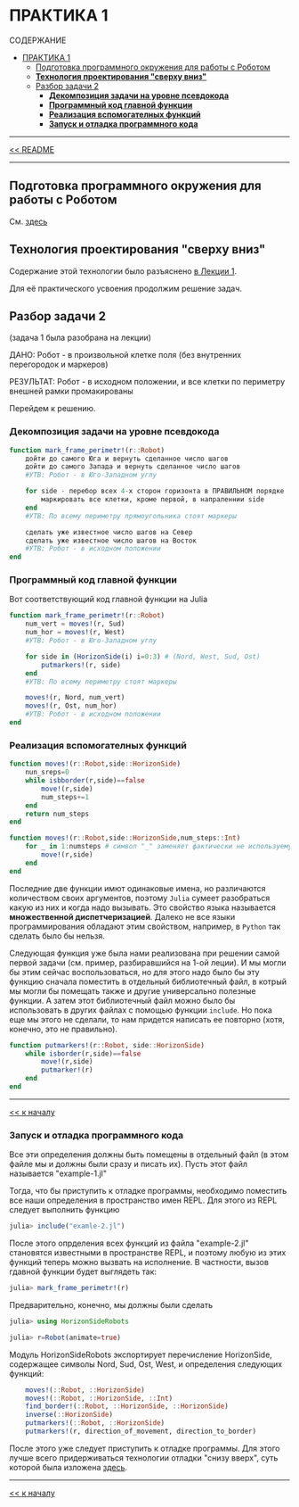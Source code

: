 # ПРАКТИКА 1

СОДЕРЖАНИЕ
- [ПРАКТИКА 1](#практика-1)
  - [Подготовка программного окружения для работы с Роботом](#подготовка-программного-окружения-для-работы-с-роботом)
  - [**Технология проектирования "сверху вниз"**](#технология-проектирования-сверху-вниз)
  - [Разбор задачи 2](#разбор-задачи-2)
    - [**Декомпозиция задачи на уровне псевдокода**](#декомпозиция-задачи-на-уровне-псевдокода)
    - [**Программный код главной функции**](#программный-код-главной-функции)
    - [**Реализация вспомогателных функций**](#реализация-вспомогателных-функций)
    - [**Запуск и отладка программного кода**](#запуск-и-отладка-программного-кода)

-----------------------

[<< README](../README.md)

------------------------

## Подготовка программного окружения для работы с Роботом

См. [здесь](https://github.com/Vibof/HorizonSideRobots.jl/blob/master/content/setup.md)

## **Технология проектирования "сверху вниз"**

Содержание этой технологии было разъяснено [в Лекции 1](Лекция-1.md).

Для её практического усвоения продолжим решение задач.

## Разбор задачи 2
(задача 1 была разобрана на лекции) 

ДАНО: Робот - в произвольной клетке поля (без внутренних перегородок и маркеров)

РЕЗУЛЬТАТ: Робот - в исходном положении, и все клетки по периметру внешней рамки промакированы

Перейдем к решению.

### **Декомпозиция задачи на уровне псевдокода**

```julia
function mark_frame_perimetr!(r::Robot)
    дойти до самого Юга и вернуть сделанное число шагов
    дойти до самого Запада и вернуть сделанное число шагов
    #УТВ: Робот - в Юго-Западном углу

    for sidе - перебор всех 4-х сторон горизонта в ПРАВИЛЬНОМ порядке
        маркировать все клетки, кроме первой, в напраленнии side 
    end 
    #УТВ: По всему периметру прямоугольника стоят маркеры

    сделать уже известное число шагов на Север
    сделать уже известное число шагов на Восток
    #УТВ: Робот - в исходном положении
end
```

### **Программный код главной функции**

Вот соответствующий код главной функции на Julia

```julia
function mark_frame_perimetr!(r::Robot)
    num_vert = moves!(r, Sud)
    num_hor = moves!(r, West)
    #УТВ: Робот - в Юго-Западном углу

    for sidе in (HorizonSide(i) i=0:3) # (Nord, West, Sud, Ost)
        putmarkers!(r, side) 
    end 
    #УТВ: По всему периметру стоят маркеры

    moves!(r, Nord, num_vert)
    moves!(r, Ost, num_hor)
    #УТВ: Робот - в исходном положении
end
```

### **Реализация вспомогателных функций**

```julia
function moves!(r::Robot,side::HorizonSide)
    nun_sreps=0
    while isbborder(r,side)==false
        move!(r,side)
        num_steps+=1
    end
    return num_steps
end

function moves!(r::Robot,side::HorizonSide,num_steps::Int)
    for _ in 1:numsteps # символ "_" заменяет фактически не используемую переменную
        move!(r,side)
    end
end
```
Последние две функции имют одинаковые имена, но различаются количеством своих аргументов, поэтому `Julia` сумеет разобраться какую из них и когда надо вызывать. Это свойство языка называется **множественной диспетчеризацией**. Далеко не все языки программирования обладают этим свойством, например, в `Python` так сделать было бы нельзя.

Следующая функция уже была нами реализована при решении самой первой задачи (см. пример, разбиравшийся на 1-ой леции). И мы могли бы этим сейчас воспользоваться, но для этого надо было бы эту функцию сначала поместить в отдельный библиотечный файл, в котрый мы могли бы помещать также и другие универсально полезные функции. А затем этот библиотечный файл можно было бы использовать в других файлах с помощью функции `include`. Но пока еще мы этого не сделали, то нам придется написать ее повторно (хотя, конечно, это не правильно).

```Julia
function putmarkers!(r::Robot, side::HorizonSide)
    while isborder(r,side)==false
        move!(r,side)
        putmarker!(r)
    end
end
```
-----------------

[<< к началу](#практика-1)

### **Запуск и отладка программного кода**

Все эти определения должны быть помещены в отдельный файл (в этом файле мы и должны были сразу и писать их). Пусть этот файл называется "example-1.jl"

Тогда, что бы приступить к отладке программы, необходимо поместить все наши определения в пространство имен REPL. Для этого из REPL следует выполнить функцию

```julia
julia> include("examle-2.jl")
```
После этого опрделения всех функций из файла "example-2.jl" становятся известными в пространстве REPL, и поэтому любую из этих функций теперь можно вызвать на исполнение. В частности, вызов гдавной функции будет выглядеть так:
```julia 
julia> mark_frame_perimetr!(r)
```

Предварительно, конечно, мы должны были сделать

```julia
julia> using HorizonSideRobots

julia> r=Robot(animate=true)
```

Модуль HorizonSideRobots экспортирует перечисление HorizonSide, содержащее символы Nord, Sud, Ost, West,  и определения следующих функций:
```julia
    moves!(::Robot, ::HorizonSide)
    moves!(::Robot, ::HorizonSide, ::Int)
    find_border!(::Robot, ::HorizonSide, ::HorizonSide)
    inverse(::HorizonSide)
    putmarkers!(::Robot, ::HorizonSide)
    putmarkers!(r, direction_of_movement, direction_to_border)
```

После этого уже следует приступить к отладке программы. Для этого лучше всего придерживаться технологии отладки "снизу вверх", суть которой была изложена [здесь](https://github.com/Vibof/Robot/blob/master/example.md).

-----------------

[<< к началу](#практика-1)
